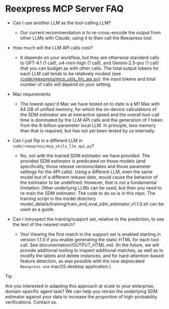 # Reexpress MCP Server FAQ

- Can I use another LLM as the tool-calling LLM?
  - Our current recommendation is to re-cross-encode the output from other LLMs with Claude, using it to then call the Reexpress tool.

- How much will the LLM API calls cost?
  - It depends on your workflow, but they are otherwise standard calls to GPT-4.1 (1 call), o4-mini-high (1 call), and Gemini-2.5-pro (1 call) that you can budget as with other calls. The total output tokens for each LLM call tends to be relatively modest (see [/code/reexpress/mcp_utils_llm_api.py](/code/reexpress/mcp_utils_llm_api.py)); the input tokens and total number of calls will depend on your setting.

- Mac requirements
  - The lowest-spec'd Mac we have tested on to date is a M1 Max with 64 GB of unified memory, for which the on-device calculations of the SDM estimator are at interactive speed and the overall tool-call time is dominated by the LLM API calls and the generation of 1 token from the 8-billion-parameter local LLM. In principle, less memory than that is required, but has not yet been tested by us internally.

- Can I just flip in a different LLM in `code/reexpress/mcp_utils_llm_api.py`?
  - No, not with the trained SDM estimator we have provided. The provided SDM estimator is predicated on those models (and specifically, those release versions/dates and those parameter settings for the API calls). Using a different LLM, even the same model but of a different release date, would cause the behavior of the estimator to be undefined. However, that is not a fundamental limitation: Other underlying LLMs can be used, but then you need to re-train the SDM estimator. The code to do so is in this repo. The training script in the model directory model_details/training/train_and_eval_sdm_estimator_v1.1.0.sh can be used as a guide.

- Can I introspect the training/support set, relative to the prediction, to see the text of the nearest match?
  - Yes! Viewing the first match in the support set is enabled starting in version 1.1.0 if you enable generating the static HTML for each tool call. See documentation/OUTPUT_HTML.md. (In the future, we will provide additional tooling to inspect additional matches, as well as to modify the labels and delete instances, and for hard-attention-based feature detection, as was possible with the now deprecated `Reexpress one` macOS desktop application.)

> [!TIP]
> Are you interested in adapting this approach at scale to your enterprise, domain-specific agent task? We can help you retrain the underlying SDM estimator against your data to increase the proportion of high-probability verifications. Contact us.
